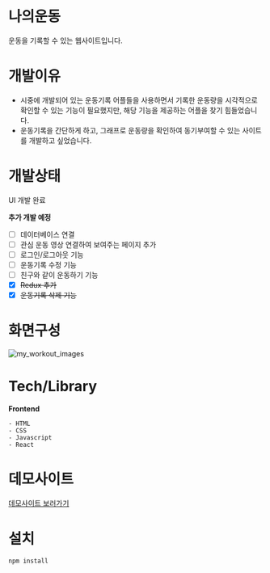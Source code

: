 # 나의운동

운동을 기록할 수 있는 웹사이트입니다.

# 개발이유

- 시중에 개발되어 있는 운동기록 어플들을 사용하면서 기록한 운동량을 시각적으로 확인할 수 있는 기능이 필요했지만,
해당 기능을 제공하는 어플을 찾기 힘들었습니다.
- 운동기록을 간단하게 하고, 그래프로 운동량을 확인하여 동기부여할 수 있는 사이트를 개발하고 싶었습니다.

# 개발상태
UI 개발 완료

**추가 개발 예정**
- [ ] 데이터베이스 연결
- [ ] 관심 운동 영상 연결하여 보여주는 페이지 추가
- [ ] 로그인/로그아웃 기능
- [ ] 운동기록 수정 기능
- [ ] 친구와 같이 운동하기 기능
- [X] ~~Redux 추가~~
- [X] ~~운동기록 삭제 기능~~

# 화면구성
![my_workout_images](https://user-images.githubusercontent.com/75877789/135954059-22f0104e-f306-4e51-b34f-1a3a0fcfc4bd.png)


# Tech/Library
**Frontend**

```
- HTML
- CSS
- Javascript
- React
```

# 데모사이트
[데모사이트 보러가기](https://workout-tracker-7206b.web.app/)

# 설치

```
npm install
```







